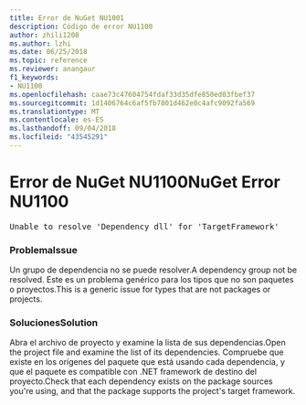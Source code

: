 ```yaml
---
title: Error de NuGet NU1001
description: Código de error NU1100
author: zhili1208
ms.author: lzhi
ms.date: 06/25/2018
ms.topic: reference
ms.reviewer: anangaur
f1_keywords:
- NU1100
ms.openlocfilehash: caae73c47604754fdaf33d35dfe850ed03fbef37
ms.sourcegitcommit: 1d1406764c6af5fb7801d462e0c4afc9092fa569
ms.translationtype: MT
ms.contentlocale: es-ES
ms.lasthandoff: 09/04/2018
ms.locfileid: "43545291"
---
```

# <a name="nuget-error-nu1100"></a><span data-ttu-id="85e37-103">Error de NuGet NU1100</span><span class="sxs-lookup"><span data-stu-id="85e37-103">NuGet Error NU1100</span></span>

<pre>Unable to resolve 'Dependency dll' for 'TargetFramework'</pre>

### <a name="issue"></a><span data-ttu-id="85e37-104">Problema</span><span class="sxs-lookup"><span data-stu-id="85e37-104">Issue</span></span>
<span data-ttu-id="85e37-105">Un grupo de dependencia no se puede resolver.</span><span class="sxs-lookup"><span data-stu-id="85e37-105">A dependency group not be resolved.</span></span> <span data-ttu-id="85e37-106">Este es un problema genérico para los tipos que no son paquetes o proyectos.</span><span class="sxs-lookup"><span data-stu-id="85e37-106">This is a generic issue for types that are not packages or projects.</span></span>

### <a name="solution"></a><span data-ttu-id="85e37-107">Soluciones</span><span class="sxs-lookup"><span data-stu-id="85e37-107">Solution</span></span>
<span data-ttu-id="85e37-108">Abra el archivo de proyecto y examine la lista de sus dependencias.</span><span class="sxs-lookup"><span data-stu-id="85e37-108">Open the project file and examine the list of its dependencies.</span></span> <span data-ttu-id="85e37-109">Compruebe que existe en los orígenes del paquete que está usando cada dependencia, y que el paquete es compatible con .NET framework de destino del proyecto.</span><span class="sxs-lookup"><span data-stu-id="85e37-109">Check that each dependency exists on the package sources you're using, and that the package supports the project's target framework.</span></span>